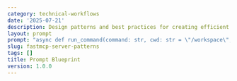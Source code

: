 ```yaml
---
category: technical-workflows
date: '2025-07-21'
description: Design patterns and best practices for creating efficient FastMCP servers with proper architecture and implementation guidance.
layout: prompt
prompt: "async def run_command(command: str, cwd: str = \"/workspace\", timeout: int = 30) -> dict:\n    try:\n        process = await asyncio.create_subprocess_shell(\n            command,\n            cwd=cwd,\n            stdout=asyncio.subprocess.PIPE,\n            stderr=asyncio.subprocess.PIPE,\n            env={\"PATH\": os.environ.get(\"PATH\", \"\")}\n        )\n\n        stdout, stderr = await asyncio.wait_for(process.communicate(), timeout=timeout)\n\n        return {\n            \"command\": command,\n            \"cwd\": cwd,\n            \"stdout\": stdout.decode(),\n            \"stderr\": stderr.decode(),\n            \"returncode\": process.returncode,\n            \"success\": process.returncode == 0\n        }\n    except asyncio.TimeoutError:\n        raise MCPError(f\"Command timed out after {timeout}s\")\n    except Exception as e:\n        raise MCPError(f\"Subprocess execution error: {str(e)}\")"
slug: fastmcp-server-patterns
tags: []
title: Prompt Blueprint
version: 1.0.0
---
```

